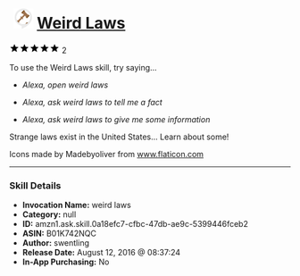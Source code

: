 # &nbsp;<img src="skill_icon" alt="Weird Laws icon" width="36"> [Weird Laws](http://alexa.amazon.com/#skills/amzn1.ask.skill.0a18efc7-cfbc-47db-ae9c-5399446fceb2)
![5 stars](../../images/ic_star_black_18dp_1x.png)![5 stars](../../images/ic_star_black_18dp_1x.png)![5 stars](../../images/ic_star_black_18dp_1x.png)![5 stars](../../images/ic_star_black_18dp_1x.png)![5 stars](../../images/ic_star_black_18dp_1x.png) 2

To use the Weird Laws skill, try saying...

* *Alexa, open weird laws*

* *Alexa, ask weird laws to tell me a fact*

* *Alexa, ask weird laws to give me some information*

Strange laws exist in the United States... Learn about some!

Icons made by Madebyoliver from www.flaticon.com

***

### Skill Details

* **Invocation Name:** weird laws
* **Category:** null
* **ID:** amzn1.ask.skill.0a18efc7-cfbc-47db-ae9c-5399446fceb2
* **ASIN:** B01K742NQC
* **Author:** swentling
* **Release Date:** August 12, 2016 @ 08:37:24
* **In-App Purchasing:** No
